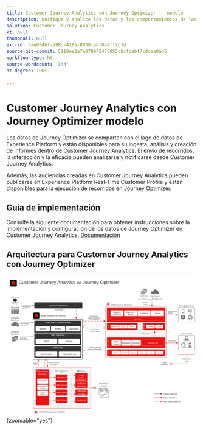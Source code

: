 ```yaml
---
title: Customer Journey Analytics con Journey Optimizer    modelo
description: Unifique y analice los datos y los comportamientos de los clientes desde el recorrido del cliente en Customer Journey Analytics, incluidos los datos de entrega e interacción de Journey Optimizer.
solution: Customer Journey Analytics
kt: null
thumbnail: null
exl-id: 5ae084bf-a98d-418a-8038-e6f849ff7c1d
source-git-commit: 5110ee2a7a079945475055cbcfdabf7cdcaa0ab5
workflow-type: ht
source-wordcount: '144'
ht-degree: 100%

---
```


# Customer Journey Analytics con Journey Optimizer    modelo

Los datos de Journey Optimizer se comparten con el lago de datos de Experience Platform y están disponibles para su ingesta, análisis y creación de informes dentro de Customer Journey Analytics. El envío de recorridos, la interacción y la eficacia pueden analizarse y notificarse desde Customer Journey Analytics.

Además, las audiencias creadas en Customer Journey Analytics pueden publicarse en Experience Platform Real-Time Customer Profile y están disponibles para la ejecución de recorridos en Journey Optimizer.

## Guía de implementación

Consulte la siguiente documentación para obtener instrucciones sobre la implementación y configuración de los datos de Journey Optimizer en Customer Journey Analytics. [Documentación](https://experienceleague.adobe.com/docs/journey-optimizer/using/reporting/reports/sharing-overview.html?lang=es)

## Arquitectura para Customer Journey Analytics con Journey Optimizer

![Diagrama de arquitectura](assets/CJA_AJO.svg){zoomable=&quot;yes&quot;}
